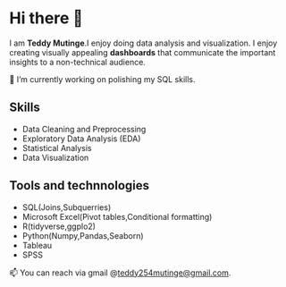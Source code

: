 # Hi there 👋
I am **Teddy Mutinge**.I enjoy doing data analysis and visualization. I enjoy creating visually appealing **dashboards** that communicate the important insights to a non-technical audience.

🔭 I’m currently working on polishing my SQL skills.

## Skills
* Data Cleaning and Preprocessing
* Exploratory Data Analysis (EDA)
* Statistical Analysis
* Data Visualization
  
## Tools and technnologies
* SQL(Joins,Subquerries)
* Microsoft Excel(Pivot tables,Conditional formatting)
* R(tidyverse,ggplo2)
* Python(Numpy,Pandas,Seaborn)
* Tableau
* SPSS

📫 You can reach via gmail @teddy254mutinge@gmail.com.
<!--
**tedauto/tedauto** is a ✨ _special_ ✨ repository because its `README.md` (this file) appears on your GitHub profile.

Here are some ideas to get you started:

- 🔭 I’m currently working on ...
- 🌱 I’m currently learning ...
- 👯 I’m looking to collaborate on ...
- 🤔 I’m looking for help with ...
- 💬 Ask me about ...
- 📫 How to reach me: ...
- 😄 Pronouns: ...
- ⚡ Fun fact: ...
-->
